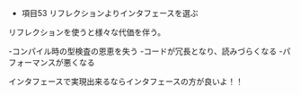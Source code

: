 * 項目53 リフレクションよりインタフェースを選ぶ

リフレクションを使うと様々な代価を伴う。

-コンパイル時の型検査の恩恵を失う
-コードが冗長となり、読みづらくなる
-パフォーマンスが悪くなる

インタフェースで実現出来るならインタフェースの方が良いよ！！
